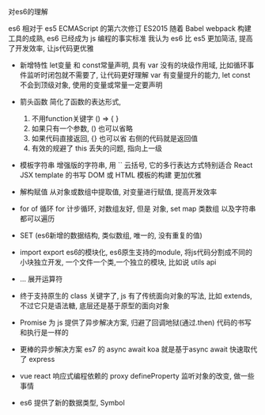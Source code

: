 对es6的理解

es6 相对于 es5 ECMAScript 的第六次修订
ES2015 随着 Babel webpack 构建工具的成熟, es6 已经成为 js 编程的事实标准
我认为 es6 比 es5 更加简洁, 提高了开发效率, 让js代码更优雅

- 新增特性
  let变量 和 const常量声明, 具有 var 没有的块级作用域, 比如循环事件监听时闭包就不需要了, 让代码更好理解
  var 有变量提升的能力, let const 不会到顶级对象, 使用的变量或常量一定要声明  

- 箭头函数
  简化了函数的表达形式,
  1. 不用function关键字 () => {  }
  2. 如果只有一个参数, () 也可以省略
  3. 如果代码直接返回, {} 也可以省 右侧的代码就是返回值
  4. 有效的规避了 this 丢失的问题, 指向上一级

- 模板字符串
  增强版的字符串, 用 `` 云括号, 它的多行表达方式特别适合 React JSX template 的书写
  DOM 或 HTML 模板的构建 更加优雅

- 解构赋值
  从对象或数组中提取值, 对变量进行赋值, 提高开发效率

- for of 循环
  for 计步循环, 对数组友好, 但是 对象, set map 类数组 以及字符串都可以遍历

- SET (es6新增的数据结构, 类似数组, 唯一的, 没有重复的值)

- import export es6的模块化, es6原生支持的module, 将js代码分割成不同的小块独立开发, 一个文件一个类,一个独立的模块, 比如说 utils api

- ... 展开运算符

- 终于支持原生的 class 关键字了, js 有了传统面向对象的写法, 比如 extends, 不过它只是语法糖, 底层还是基于原型的面向对象

- Promise 为 js 提供了异步解决方案, 归避了回调地狱(通过.then) 代码的书写和执行是一样的

- 更棒的异步解决方案  es7 的 async await
 koa 就是基于async await 快速取代了 express

- vue react 响应式编程依赖的 proxy defineProperty 监听对象的改变, 做一些事情

- es6 提供了新的数据类型, Symbol